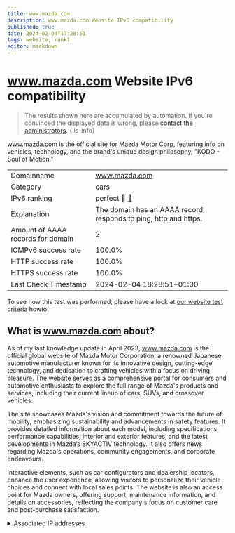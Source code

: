 ```yaml
---
title: www.mazda.com
description: www.mazda.com Website IPv6 compatibility
published: true
date: 2024-02-04T17:28:51
tags: website, rank1
editor: markdown
---
```


# www.mazda.com Website IPv6 compatibility

> The results shown here are accumulated by automation. If you're convinced the displayed data is wrong, please [contact the administrators](/howto/chat). 
{.is-info}

www.mazda.com is the official site for Mazda Motor Corp, featuring info on vehicles, technology, and the brand's unique design philosophy, "KODO - Soul of Motion."


|   |   |
| - | - |
| Domainname | www.mazda.com
| Category | cars |
| IPv6 ranking | perfect :1st_place_medal: [🔗](/howto/ranking) |
| Explanation | The domain has an AAAA record, responds to ping, http and https. |
| Amount of AAAA records for domain | 2 |
| ICMPv6 success rate | 100.0%|
| HTTP success rate | 100.0% |
| HTTPS success rate | 100.0% |
| Last Check Timestamp | 2024-02-04 18:28:51+01:00 |

To see how this test was performed, please have a look at [our website test criteria howto](/howto/testcriteria/website)!


## What is www.mazda.com about?
As of my last knowledge update in April 2023, www.mazda.com is the official global website of Mazda Motor Corporation, a renowned Japanese automotive manufacturer known for its innovative design, cutting-edge technology, and dedication to crafting vehicles with a focus on driving pleasure. The website serves as a comprehensive portal for consumers and automotive enthusiasts to explore the full range of Mazda's products and services, including their current lineup of cars, SUVs, and crossover vehicles.

The site showcases Mazda's vision and commitment towards the future of mobility, emphasizing sustainability and advancements in safety features. It provides detailed information about each model, including specifications, performance capabilities, interior and exterior features, and the latest developments in Mazda’s SKYACTIV technology. It also offers news regarding Mazda's operations, community engagements, and corporate endeavours.

Interactive elements, such as car configurators and dealership locators, enhance the user experience, allowing visitors to personalize their vehicle choices and connect with local sales points. The website is also an access point for Mazda owners, offering support, maintenance information, and details on accessories, reflecting the company's focus on customer care and post-purchase satisfaction.



<details>
<summary>Associated IP addresses</summary>

2a02:26f0:280:19c::4222

2a02:26f0:280:19b::4222

</details>

